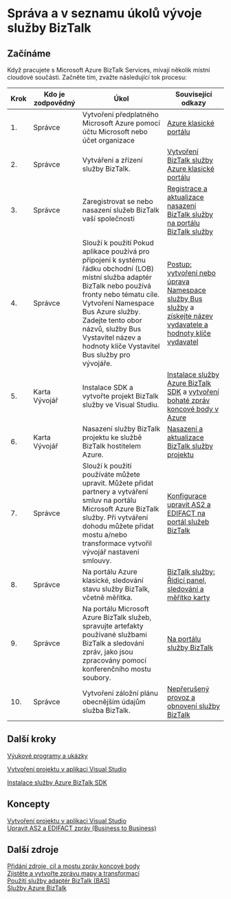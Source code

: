 <properties
    pageTitle="Správa a vývoj seznam služby BizTalk úkolů | Microsoft Azure"
    description="Plánování a úlohy podpory pro nasazení služby Azure BizTalk."
    services="biztalk-services"
    documentationCenter=""
    authors="msftman"
    manager="erikre"
    editor=""/>

<tags
    ms.service="biztalk-services"
    ms.workload="integration"
    ms.tgt_pltfrm="na"
    ms.devlang="na"
    ms.topic="article"
    ms.date="08/15/2016"
    ms.author="deonhe"/>

# <a name="administration-and-development-task-list-in-biztalk-services"></a>Správa a v seznamu úkolů vývoje služby BizTalk  

## <a name="getting-started"></a>Začínáme
Když pracujete s Microsoft Azure BizTalk Services, mívají několik místní cloudové součásti. Začněte tím, zvažte následující tok procesu:  

|Krok|Kdo je zodpovědný|Úkol|Související odkazy|
|----|----|----|----|
|1.|Správce|Vytvoření předplatného Microsoft Azure pomocí účtu Microsoft nebo účet organizace|[Azure klasické portálu](http://go.microsoft.com/fwlink/p/?LinkID=213885)|
|2.|Správce|Vytváření a zřízení služby BizTalk.|[Vytvoření BizTalk služby Azure klasické portálu](http://go.microsoft.com/fwlink/p/?LinkID=302280)|
|3.|Správce|Zaregistrovat se nebo nasazení služeb BizTalk vaší společnosti|[Registrace a aktualizace nasazení BizTalk služby na portálu BizTalk služby](https://msdn.microsoft.com/library/azure/hh689837.aspx)|
|4.|Správce|Slouží k použití Pokud aplikace používá pro připojení k systému řádku obchodní (LOB) místní služba adaptér BizTalk nebo používá fronty nebo tématu cíle.  Vytvoření Namespace Bus Azure služby. Zadejte tento obor názvů, služby Bus Vystavitel název a hodnoty klíče Vystavitel Bus služby pro vývojáře.|[Postup: vytvoření nebo úprava Namespace služby Bus služby](../service-bus-messaging/service-bus-dotnet-get-started-with-queues.md) a [získejte název vydavatele a hodnoty klíče vydavatel](biztalk-issuer-name-issuer-key.md)|
|5.|Karta Vývojář|Instalace SDK a vytvořte projekt BizTalk služby ve Visual Studiu.|[Instalace služby Azure BizTalk SDK](https://msdn.microsoft.com/library/azure/hh689760.aspx) a [vytvoření bohaté zpráv koncové body v Azure](https://msdn.microsoft.com/library/azure/hh689766.aspx)|
|6.|Karta Vývojář|Nasazení služby BizTalk projektu ke službě BizTalk hostitelem Azure.|[Nasazení a aktualizace BizTalk služby projektu](https://msdn.microsoft.com/library/azure/hh689881.aspx)|
|7.|Správce|Slouží k použití používáte můžete upravit.  Můžete přidat partnery a vytváření smluv na portálu Microsoft Azure BizTalk služby. Při vytváření dohodu můžete přidat mostu a/nebo transformace vytvořil vývojář nastavení smlouvy.|[Konfigurace upravit AS2 a EDIFACT na portál služeb BizTalk](https://msdn.microsoft.com/library/azure/hh689853.aspx)|
|8.|Správce|Na portálu Azure klasické, sledování stavu služby BizTalk, včetně měřítka.|[BizTalk služby: Řídicí panel, sledování a měřítko karty](http://go.microsoft.com/fwlink/p/?LinkID=302281)|
|9.|Správce|Na portálu Microsoft Azure BizTalk služeb, spravujte artefakty používané službami BizTalk a sledování zpráv, jako jsou zpracovány pomocí konferenčního mostu soubory.|[Na portálu služby BizTalk](https://msdn.microsoft.com/library/azure/dn874043.aspx)|
|10.|Správce|Vytvoření záložní plánu obecnějším údajům služba BizTalk.|[Nepřerušený provoz a obnovení služby BizTalk](https://msdn.microsoft.com/library/azure/dn509557.aspx) |  
## <a name="next-steps"></a>Další kroky
[Výukové programy a ukázky](https://msdn.microsoft.com/library/azure/hh689895.aspx)

[Vytvoření projektu v aplikaci Visual Studio](https://msdn.microsoft.com/library/azure/hh689811.aspx)

[Instalace služby Azure BizTalk SDK](https://msdn.microsoft.com/library/azure/hh689760.aspx)

## <a name="concepts"></a>Koncepty
[Vytvoření projektu v aplikaci Visual Studio](https://msdn.microsoft.com/library/azure/hh689811.aspx)  
[Upravit AS2 a EDIFACT zpráv (Business to Business)](https://msdn.microsoft.com/library/azure/hh689898.aspx)  
## <a name="other-resources"></a>Další zdroje  
[Přidání zdroje, cíl a mostu zpráv koncové body](https://msdn.microsoft.com/library/azure/hh689877.aspx)  
[Zjistěte a vytvořte zprávu mapy a transformací](https://msdn.microsoft.com/library/azure/hh689905.aspx)  
[Použití služby adaptér BizTalk (BAS)](https://msdn.microsoft.com/library/azure/hh689889.aspx)  
[Služby Azure BizTalk](http://go.microsoft.com/fwlink/p/?LinkID=303664)
